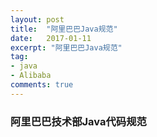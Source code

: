 ```yaml
---
layout: post
title:  "阿里巴巴Java规范"
date:   2017-01-11
excerpt: "阿里巴巴Java规范"
tag:
- java
- Alibaba
comments: true
---
```

### 阿里巴巴技术部Java代码规范

<object width="800" height="600" data="{{ site.url }}/assets/Java.pdf" type="application/pdf"> <param name="src" value="{{ site.url }}/assets/Java.pdf"> </object>

